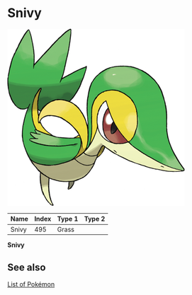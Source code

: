 # Snivy


![Snivy](images/495.png)

| **Name** | **Index** | **Type 1** | **Type 2** |
|----|----|----|----|
| Snivy | 495 | Grass  |  |

**Snivy** 

## See also

[List of Pokémon](../pokemon.md)

